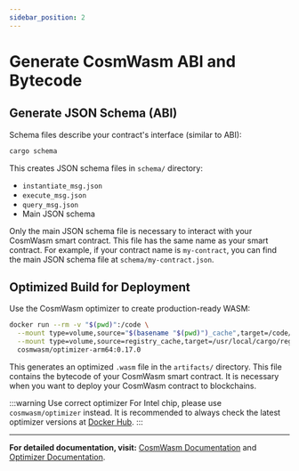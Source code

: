 ```yaml
---
sidebar_position: 2
---
```


# Generate CosmWasm ABI and Bytecode

## Generate JSON Schema (ABI)

Schema files describe your contract's interface (similar to ABI):

```bash
cargo schema
```

This creates JSON schema files in `schema/` directory:

- `instantiate_msg.json`
- `execute_msg.json`
- `query_msg.json`
- Main JSON schema

Only the main JSON schema file is necessary to interact with your CosmWasm smart contract. This file has the same name as your smart contract. For example, if your contract name is `my-contract`, you can find the main JSON schema file at `schema/my-contract.json`.

## Optimized Build for Deployment

Use the CosmWasm optimizer to create production-ready WASM:

```bash
docker run --rm -v "$(pwd)":/code \
  --mount type=volume,source="$(basename "$(pwd)")_cache",target=/code/target \
  --mount type=volume,source=registry_cache,target=/usr/local/cargo/registry \
  cosmwasm/optimizer-arm64:0.17.0
```

This generates an optimized `.wasm` file in the `artifacts/` directory. This file contains the bytecode of your CosmWasm smart contract. It is necessary when you want to deploy your CosmWasm contract to blockchains.

:::warning Use correct optimizer
For Intel chip, please use `cosmwasm/optimizer` instead. It is recommended to always check the latest optimizer versions at [Docker Hub](https://hub.docker.com/r/cosmwasm/optimizer-arm64).
:::

---

**For detailed documentation, visit:** [CosmWasm Documentation](https://docs.cosmwasm.com) and [Optimizer Documentation](https://github.com/CosmWasm/optimizer).
